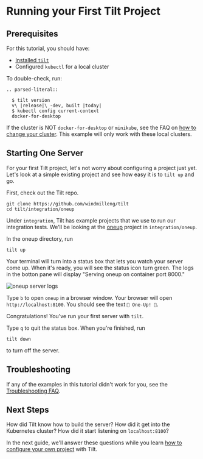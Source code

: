 Running your First Tilt Project
===============================

Prerequisites
-------------

For this tutorial, you should have:

- [Installed `tilt`](install.html)
- Configured `kubectl` for a local cluster

To double-check, run:

```eval_rst
.. parsed-literal::

  $ tilt version
  v\ |release|\ -dev, built |today|
  $ kubectl config current-context
  docker-for-desktop

```

If the cluster is NOT `docker-for-desktop` or `minikube`,
see the FAQ on
[how to change your cluster](faq.html#q-how-do-i-change-what-kubernetes-cluster-tilt-uses).
This example will only work with these local clusters.

Starting One Server
-------------------

For your first Tilt project, let's not worry about configuring a project just
yet.  Let's look at a simple existing project and see how easy it is to `tilt
up` and go.

First, check out the Tilt repo.

```
git clone https://github.com/windmilleng/tilt
cd tilt/integration/oneup
```

Under `integration`, Tilt has example projects that we use to run our integration tests.
We'll be looking at the [oneup](https://github.com/windmilleng/tilt/tree/master/integration/oneup) project
in `integration/oneup`.

In the oneup directory, run

```
tilt up
```

Your terminal will turn into a status box that lets you watch your server come up. When it's ready,
you will see the status icon turn green. The logs in the botton pane will display
"Serving oneup on container port 8000."

![oneup server logs](_static/oneup.png)

Type `b` to open `oneup` in a browser window.
Your browser will open `http://localhost:8100`.
You should see the text `🍄 One-Up! 🍄`.

Congratulations! You've run your first server with `tilt`.

Type `q` to quit the status box. When you're finished, run

```
tilt down
```

to turn off the server.

Troubleshooting
---------------

If any of the examples in this tutorial didn't work for you, see the
[Troubleshooting FAQ](faq.html#Troubleshooting).

Next Steps
----------

How did Tilt know how to build the server?
How did it get into the Kubernetes cluster?
How did it start listening on `localhost:8100`?

In the next guide, we'll answer these questions while you learn 
[how to configure your own project](first_config.html)
with Tilt.



